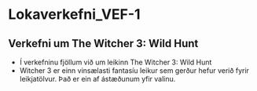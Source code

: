 # Lokaverkefni_VEF-1

## Verkefni um The Witcher 3: Wild Hunt
* Í verkefninu fjöllum við um leikinn The Witcher 3: Wild Hunt
* Witcher 3 er einn vinsælasti fantasíu leikur sem gerður hefur verið fyrir leikjatölvur.
Það er ein af ástæðunum yfir valinu.
